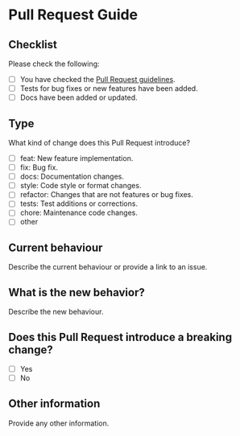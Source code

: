 # Pull Request Guide

## Checklist

Please check the following:

- [ ] You have checked the [Pull Request guidelines](https://github.com/BrainBlocksAI/brainblocks/blob/master/.github/CONTRIBUTING.md).
- [ ] Tests for bug fixes or new features have been added.
- [ ] Docs have been added or updated.

## Type

What kind of change does this Pull Request introduce?

- [ ] feat: New feature implementation.
- [ ] fix: Bug fix.
- [ ] docs: Documentation changes.
- [ ] style: Code style or format changes.
- [ ] refactor: Changes that are not features or bug fixes.
- [ ] tests: Test additions or corrections.
- [ ] chore: Maintenance code changes.
- [ ] other

## Current behaviour

Describe the current behaviour or provide a link to an issue.

## What is the new behavior?

Describe the new behaviour.

## Does this Pull Request introduce a breaking change?

- [ ] Yes
- [ ] No

## Other information

Provide any other information.
